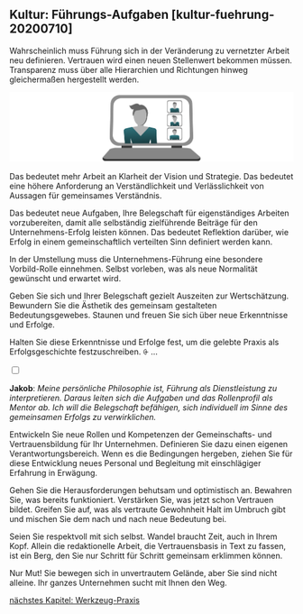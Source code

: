 ## Kultur: Führungs-Aufgaben [kultur-fuehrung-20200710]

Wahrscheinlich muss Führung sich in der Veränderung zu vernetzter Arbeit neu definieren. Vertrauen wird einen neuen Stellenwert bekommen müssen. Transparenz muss über alle Hierarchien und Richtungen hinweg gleichermaßen hergestellt werden.

![](Folie24.png)

Das bedeutet mehr Arbeit an Klarheit der Vision und Strategie. Das bedeutet eine höhere Anforderung an Verständlichkeit und Verlässlichkeit von Aussagen für gemeinsames Verständnis.

Das bedeutet neue Aufgaben, Ihre Belegschaft für eigenständiges Arbeiten vorzubereiten, damit alle selbständig zielführende Beiträge für den Unternehmens-Erfolg leisten können. Das bedeutet Reflektion darüber, wie Erfolg in einem gemeinschaftlich verteilten Sinn definiert werden kann.

In der Umstellung muss die Unternehmens-Führung eine besondere Vorbild-Rolle einnehmen. Selbst vorleben, was als neue Normalität gewünscht und erwartet wird.

Geben Sie sich und Ihrer Belegschaft gezielt Auszeiten zur Wertschätzung. Bewundern Sie die Ästhetik des gemeinsam gestalteten Bedeutungsgewebes. Staunen und freuen Sie sich über neue Erkenntnisse und Erfolge.

Halten Sie diese Erkenntnisse und Erfolge fest, um die gelebte Praxis als Erfolgsgeschichte festzuschreiben. <label for="aside--geben-sie-sich" class="aside-toggle" role="button" aria-pressed="false" aria-label="Randbemerkung anzeigen" onkeypress="toggleButtonKeyPress()" onclick="toggleButtonClick()" tabindex="0">⨭ …</label>

<input id="aside--geben-sie-sich" type="checkbox" class="aside-toggle"/>

**Jakob**: *Meine persönliche Philosophie ist, Führung als Dienstleistung zu interpretieren. Daraus leiten sich die Aufgaben und das Rollenprofil als Mentor ab. Ich will die Belegschaft befähigen, sich individuell im Sinne des gemeinsamen Erfolgs zu verwirklichen.*


Entwickeln Sie neue Rollen und Kompetenzen der Gemeinschafts- und Vertrauensbildung für Ihr Unternehmen. Definieren Sie dazu einen eigenen Verantwortungsbereich. Wenn es die Bedingungen hergeben, ziehen Sie für diese Entwicklung neues Personal und Begleitung mit einschlägiger Erfahrung in Erwägung.

Gehen Sie die Herausforderungen behutsam und optimistisch an. Bewahren Sie, was bereits funktioniert. Verstärken Sie, was jetzt schon Vertrauen bildet. Greifen Sie auf, was als vertraute Gewohnheit Halt im Umbruch gibt und mischen Sie dem nach und nach neue Bedeutung bei.

Seien Sie respektvoll mit sich selbst. Wandel braucht Zeit, auch in Ihrem Kopf. Allein die redaktionelle Arbeit, die Vertrauensbasis in Text zu fassen, ist ein Berg, den Sie nur Schritt für Schritt gemeinsam erklimmen können.

Nur Mut! Sie bewegen sich in unvertrautem Gelände, aber Sie sind nicht alleine. Ihr ganzes Unternehmen sucht mit Ihnen den Weg.

[nächstes Kapitel: Werkzeug-Praxis](#werkzeuge-20200710)
